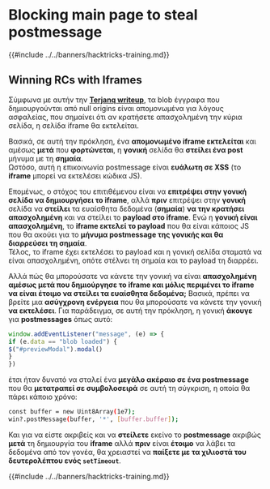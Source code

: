 # Blocking main page to steal postmessage

{{#include ../../banners/hacktricks-training.md}}

## Winning RCs with Iframes

Σύμφωνα με αυτήν την [**Terjanq writeup**](https://gist.github.com/terjanq/7c1a71b83db5e02253c218765f96a710), τα blob έγγραφα που δημιουργούνται από null origins είναι απομονωμένα για λόγους ασφαλείας, που σημαίνει ότι αν κρατήσετε απασχολημένη την κύρια σελίδα, η σελίδα iframe θα εκτελείται.

Βασικά, σε αυτή την πρόκληση, ένα **απομονωμένο iframe εκτελείται** και αμέσως **μετά** που **φορτώνεται**, η **γονική** σελίδα θα **στείλει ένα post** μήνυμα με τη **σημαία**.\
Ωστόσο, αυτή η επικοινωνία postmessage είναι **ευάλωτη σε XSS** (το **iframe** μπορεί να εκτελέσει κώδικα JS).

Επομένως, ο στόχος του επιτιθέμενου είναι να **επιτρέψει στην γονική σελίδα να δημιουργήσει το iframe**, αλλά **πριν** επιτρέψει στην **γονική** σελίδα να **στείλει** τα ευαίσθητα δεδομένα (**σημαία**) **να την κρατήσει απασχολημένη** και να στείλει το **payload στο iframe**. Ενώ η **γονική είναι απασχολημένη**, το **iframe εκτελεί το payload** που θα είναι κάποιος JS που θα ακούει για το **μήνυμα postmessage της γονικής και θα διαρρεύσει τη σημαία**.\
Τέλος, το iframe έχει εκτελέσει το payload και η γονική σελίδα σταματά να είναι απασχολημένη, οπότε στέλνει τη σημαία και το payload τη διαρρέει.

Αλλά πώς θα μπορούσατε να κάνετε την γονική να είναι **απασχολημένη αμέσως μετά που δημιούργησε το iframe και μόλις περιμένει το iframe να είναι έτοιμο να στείλει τα ευαίσθητα δεδομένα;** Βασικά, πρέπει να βρείτε μια **ασύγχρονη** **ενέργεια** που θα μπορούσατε να κάνετε την γονική **να εκτελέσει**. Για παράδειγμα, σε αυτή την πρόκληση, η γονική **άκουγε** για **postmessages** όπως αυτό:
```javascript
window.addEventListener("message", (e) => {
if (e.data == "blob loaded") {
$("#previewModal").modal()
}
})
```
έτσι ήταν δυνατό να σταλεί ένα **μεγάλο ακέραιο σε ένα postmessage** που θα **μετατραπεί σε συμβολοσειρά** σε αυτή τη σύγκριση, η οποία θα πάρει κάποιο χρόνο:
```bash
const buffer = new Uint8Array(1e7);
win?.postMessage(buffer, '*', [buffer.buffer]);
```
Και για να είστε ακριβείς και να **στείλετε** εκείνο το **postmessage** ακριβώς **μετά** τη δημιουργία του **iframe** αλλά **πριν** είναι **έτοιμο** να λάβει τα δεδομένα από τον γονέα, θα χρειαστεί να **παίξετε με τα χιλιοστά του δευτερολέπτου ενός `setTimeout`**.

{{#include ../../banners/hacktricks-training.md}}
